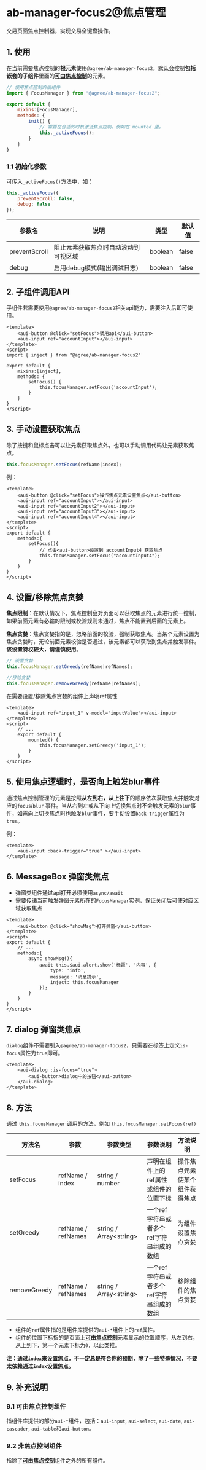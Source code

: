 # ab-manager-focus2@焦点管理

交易页面焦点控制器，实现交易全键盘操作。

## 1. 使用

在当前需要焦点控制的**根元素**使用`@agree/ab-manager-focus2`，默认会控制**包括嵌套的子组件**里面的[**可由焦点控制**](#_9-1-可由焦点控制组件)的元素。

```js
// 使用焦点控制的根组件
import { FocusManager } from "@agree/ab-manager-focus2";

export default {
    mixins:[FocusManager],
    methods: {
        init() {
            // 需要在合适的时机激活焦点控制，例如在 mounted 里。
            this._activeFocus();
        }
    }
}
```

### 1.1 初始化参数

可传入`_activeFocus()`方法中，如：

```js
this._activeFocus({
    preventScroll: false,
    debug: false
});
```

| 参数名 | 说明 | 类型 | 默认值 |
| ------ | ------ | ------ | ------ |
| preventScroll | 阻止元素获取焦点时自动滚动到可视区域 | boolean | false |
| debug | 启用debug模式(输出调试日志) | boolean | false |

## 2. 子组件调用API

子组件若需要使用`@agree/ab-manager-focus2`相关api能力，需要注入后即可使用。

```vue
<template>
    <aui-button @click="setFocus">调用api</aui-button>
    <aui-input ref="accountInput"></aui-input>
</template>
<script>
import { inject } from "@agree/ab-manager-focus2"

export default {
    mixins:[inject],
    methods: {
        setFocus() {
            this.focusManager.setFocus('accountInput');
        }
    }
}
</script>
```

## 3. 手动设置获取焦点

除了按键和鼠标点击可以让元素获取焦点外，也可以手动调用代码让元素获取焦点。

```js
this.focusManager.setFocus(refName|index);
```

例：
```vue
<template>
    <aui-button @click="setFocus">操作焦点元素设置焦点</aui-button>
    <aui-input ref="accountInput"></aui-input>
    <aui-input ref="accountInput2"></aui-input>
    <aui-input ref="accountInput3"></aui-input>
    <aui-input ref="accountInput4"></aui-input>
</template>
<script>
export default {
    methods:{
        setFocus(){
            // 点击<aui-button>设置到 accountInput4 获取焦点
            this.focusManager.setFocus("accountInput4");
        }
    }
}
</script>
```


## 4. 设置/移除焦点贪婪

**焦点限制**：在默认情况下，焦点控制会对页面可以获取焦点的元素进行统一控制，如果前面元素有必输的限制或校验规则未通过，焦点不能置到后面的元素上。

**焦点贪婪**：焦点贪婪指的是，忽略前面的校验，强制获取焦点。当某个元素设置为焦点贪婪时，无论前面元素校验是否通过，该元素都可以获取到焦点并触发事件。**该设置特权较大，请谨慎使用**。

```js
// 设置贪婪
this.focusManager.setGreedy(refName|refNames);

//移除贪婪
this.focusManager.removeGreedy(refName|refNames);
```
在需要设置/移除焦点贪婪的组件上声明ref属性

```vue
<template>
    <aui-input ref="input_1" v-model="inputValue"></aui-input>
</template>
<script>
    // ...
    export default {
        mounted() {
            this.focusManager.setGreedy('input_1');
        }
    }
</script>
```

## 5. 使用焦点逻辑时，是否向上触发blur事件

通过焦点控制管理的元素是按照**从左到右，从上往下**的顺序依次获取焦点并触发对应的`focus`/`blur` 事件。当从右到左或从下向上切换焦点时不会触发元素的`blur`事件，如需向上切换焦点时也触发`blur`事件，要手动设置`back-trigger`属性为`true`。

例：
```vue
<template>
    <aui-input :back-trigger="true" ></aui-input>
</template>
```

## 6. MessageBox 弹窗类焦点

- 弹窗类组件通过api打开必须使用`async/await`
- 需要传递当前触发弹窗元素所在的`FocusManager`实例，保证关闭后可使对应区域获取焦点

```vue
<template>
    <aui-button @click="showMsg">打开弹窗</aui-button>
</template>
<script>
export default {
    // ...
    methods:{
        async showMsg(){
            await this.$aui.alert.show('标题', '内容', {
                type: 'info',
                message: '消息提示',
                inject: this.focusManager
            }); 
        }
    }
}
</script>
```

## 7. dialog 弹窗类焦点

`dialog`组件不需要引入`@agree/ab-manager-focus2`，只需要在标签上定义`is-focus`属性为`true`即可。

```vue
<template>
    <aui-dialog :is-focus="true">
        <aui-button>dialog中的按钮</aui-button>
    </aui-dialog>
</template>
```

## 8. 方法

通过 `this.focusManager` 调用的方法，例如 `this.focusManager.setFocus(ref)`

| 方法名 | 参数 | 参数类型 | 参数说明 | 方法说明 |
| ------ | ------ | ------ | ------ | ------ |
| setFocus | refName / index | string / number | 声明在组件上的ref属性或组件的位置下标 | 操作焦点元素使某个组件获得焦点 |
| setGreedy | refName / refNames | string / Array\<string\> | 一个ref字符串或者多个ref字符串组成的数组 | 为组件设置焦点贪婪 |
| removeGreedy | refName / refNames | string / Array\<string\> | 一个ref字符串或者多个ref字符串组成的数组 | 移除组件的焦点贪婪 |

- 组件的`ref`属性指的是组件库提供的`aui-*`组件上的`ref`属性。
- 组件的位置下标指的是页面上[**可由焦点控制**](#_9-1-可由焦点控制组件)元素显示的位置顺序，从左到右，从上到下，第一个元素下标为`0`，以此类推。

**注：通过`index`来设置焦点，不一定总是符合你的预期，除了一些特殊情况，不要太依赖通过`index`设置焦点。**


## 9. 补充说明

### 9.1 可由焦点控制组件

指组件库提供的部分`aui-*`组件，包括：`aui-input`, `aui-select`, `aui-date`, `aui-cascader`, `aui-table`和`aui-button`。

### 9.2 非焦点控制组件

指除了[**可由焦点控制**](#_9-1-可由焦点控制组件)组件之外的所有组件。